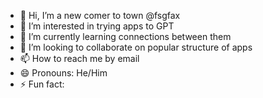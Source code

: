 - 👋 Hi, I’m a new comer to town @fsgfax
- 👀 I’m interested in trying apps to GPT
- 🌱 I’m currently learning connections between them
- 💞️ I’m looking to collaborate on popular structure of apps
- 📫 How to reach me by email
- 😄 Pronouns: He/Him
- ⚡ Fun fact: 

<!---
fsgfax/fsgfax is a ✨ special ✨ repository because its `README.md` (this file) appears on your GitHub profile.
You can click the Preview link to take a look at your changes.
--->
